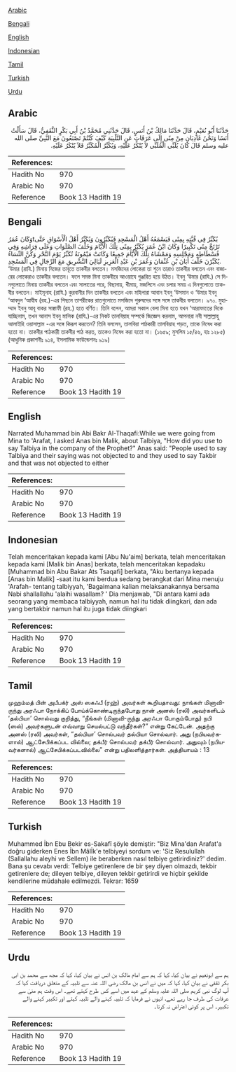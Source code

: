 [Arabic](#arabic)

[Bengali](#bengali)

[English](#english)

[Indonesian](#indonesian)

[Tamil](#tamil)

[Turkish](#turkish)

[Urdu](#urdu)

## Arabic


<div dir="rtl" lang="ar" style={{fontSize:'larger',backgroundColor:'#f8f9fa',padding:20}}>
حَدَّثَنَا أَبُو نُعَيْمٍ، قَالَ حَدَّثَنَا مَالِكُ بْنُ أَنَسٍ، قَالَ حَدَّثَنِي مُحَمَّدُ بْنُ أَبِي بَكْرٍ الثَّقَفِيُّ، قَالَ سَأَلْتُ أَنَسًا وَنَحْنُ غَادِيَانِ مِنْ مِنًى إِلَى عَرَفَاتٍ عَنِ التَّلْبِيَةِ كَيْفَ كُنْتُمْ تَصْنَعُونَ مَعَ النَّبِيِّ صلى الله عليه وسلم قَالَ كَانَ يُلَبِّي الْمُلَبِّي لاَ يُنْكَرُ عَلَيْهِ، وَيُكَبِّرُ الْمُكَبِّرُ فَلاَ يُنْكَرُ عَلَيْهِ‏.‏
</div>
<div style={{backgroundColor:'#f8f9fa',padding:20, marginBottom: 10}}><table> <thead> <tr> <th>References:</th> <th></th> </tr> </thead> <tbody><tr><td>Hadith No</td><td>970</td></tr><tr><td>Arabic No</td><td>970</td></tr><tr><td>Reference</td><td>Book 13 Hadith 19</td></tr></tbody></table></div>

## Bengali


<div dir="ltr" lang="bn" style={{fontSize:'larger',backgroundColor:'#f8f9fa',padding:20}}>
وَكَانَ عُمَرُtيُكَبِّرُ فِي قُبَّتِهِ بِمِنًى فَيَسْمَعُهُ أَهْلُ الْمَسْجِدِ فَيُكَبِّرُونَ وَيُكَبِّرُ أَهْلُ الْأَسْوَاقِ حَتَّى تَرْتَجَّ مِنًى تَكْبِيرًا وَكَانَ ابْنُ عُمَرَ يُكَبِّرُ بِمِنًى تِلْكَ الْأَيَّامَ وَخَلْفَ الصَّلَوَاتِ وَعَلَى فِرَاشِهِ وَفِي فُسْطَاطِهِ وَمَجْلِسِهِ وَمَمْشَاهُ تِلْكَ الْأَيَّامَ جَمِيعًا وَكَانَتْ مَيْمُونَةُ تُكَبِّرُ يَوْمَ النَّحْرِ وَكُنَّ النِّسَاءُ يُكَبِّرْنَ خَلْفَ أَبَانَ بْنِ عُثْمَانَ وَعُمَرَ بْنِ عَبْدِ الْعَزِيزِ لَيَالِيَ التَّشْرِيقِ مَعَ الرِّجَالِ فِي الْمَسْجِدِ. ‘উমার (রাযি.) মিনায় নিজের তাবূতে তাকবীর বলতেন। মসজিদের লোকেরা তা শুনে তারাও তাকবীর বলতেন এবং বাজারের লোকেরাও তাকবীর বলতেন। ফলে সমস্ত মিনা তাকবীরে আওয়াযে গুঞ্জরিত হয়ে উঠত। ইবনু ‘উমার (রাযি.) সে দিনগুলোতে মিনায় তাকবীর বলতেন এবং সালাতের পরে, বিছানায়, খীমায়, মজলিসে এবং চলার সময় এ দিনগুলোতে তাকবীর বলতেন। মাইমূনাহ (রাযি.) কুরবানীর দিন তাকবীর বলতেন এবং মহিলারা আবান ইবনু ‘উসমান ও ‘উমার ইবনু ‘আবদুল ‘আযীয (রহ.)-এর পিছনে তাশরীকের রাতগুলোতে মসজিদে পুরুষদের সঙ্গে সঙ্গে তাকবীর বলতেন। ৯৭০. মুহাম্মাদ ইবনু আবূ বাকর সাক্বাফী (রহ.) হতে বর্ণিত। তিনি বলেন, আমরা সকাল বেলা মিনা হতে যখন ‘আরাফাতের দিকে যাচ্ছিলাম, তখন আনাস ইবনু মালিক (রাযি.)-এর নিকট তালবিয়াহ সম্পর্কে জিজ্ঞেস করলাম, আপনারা নবী সাল্লাল্লাহু আলাইহি ওয়াসাল্লাম -এর সঙ্গে কিরূপ করতেন? তিনি বললেন, তালবিয়া পাঠকারী তালবিয়াহ পড়ত, তাকে নিষেধ করা হতো না। তাকবীর পাঠকারী তাকবীর পাঠ করত, তাকেও নিষেধ করা হতো না। (১৬৫৯; মুসলিম ১৫/৪৬, হাঃ ১২৮৫) (আধুনিক প্রকাশনীঃ ৯১৪, ইসলামিক ফাউন্ডেশনঃ ৯১৯)
</div>
<div style={{backgroundColor:'#f8f9fa',padding:20, marginBottom: 10}}><table> <thead> <tr> <th>References:</th> <th></th> </tr> </thead> <tbody><tr><td>Hadith No</td><td>970</td></tr><tr><td>Arabic No</td><td>970</td></tr><tr><td>Reference</td><td>Book 13 Hadith 19</td></tr></tbody></table></div>

## English


<div dir="ltr" lang="en" style={{fontSize:'larger',backgroundColor:'#f8f9fa',padding:20}}>
Narrated Muhammad bin Abi Bakr Al-Thaqafi:While we were going from Mina to 'Arafat, I asked Anas bin Malik, about Talbiya, "How did you use to say Talbiya in the company of the Prophet?" Anas said: "People used to say Talbiya and their saying was not objected to and they used to say Takbir and that was not objected to either
</div>
<div style={{backgroundColor:'#f8f9fa',padding:20, marginBottom: 10}}><table> <thead> <tr> <th>References:</th> <th></th> </tr> </thead> <tbody><tr><td>Hadith No</td><td>970</td></tr><tr><td>Arabic No</td><td>970</td></tr><tr><td>Reference</td><td>Book 13 Hadith 19</td></tr></tbody></table></div>

## Indonesian


<div dir="ltr" lang="id" style={{fontSize:'larger',backgroundColor:'#f8f9fa',padding:20}}>
Telah menceritakan kepada kami [Abu Nu'aim] berkata, telah menceritakan kepada kami [Malik bin Anas] berkata, telah menceritakan kepadaku [Muhammad bin Abu Bakar Ats Tsaqafi] berkata, "Aku bertanya kepada [Anas bin Malik] -saat itu kami berdua sedang berangkat dari Mina menuju 'Arafah- tentang talbiyyah, 'Bagaimana kalian melaksanakannya bersama Nabi shallallahu 'alaihi wasallam? ' Dia menjawab, "Di antara kami ada seorang yang membaca talbiyyah, namun hal itu tidak diingkari, dan ada yang bertakbir namun hal itu juga tidak diingkari
</div>
<div style={{backgroundColor:'#f8f9fa',padding:20, marginBottom: 10}}><table> <thead> <tr> <th>References:</th> <th></th> </tr> </thead> <tbody><tr><td>Hadith No</td><td>970</td></tr><tr><td>Arabic No</td><td>970</td></tr><tr><td>Reference</td><td>Book 13 Hadith 19</td></tr></tbody></table></div>

## Tamil


<div dir="ltr" lang="ta" style={{fontSize:'larger',backgroundColor:'#f8f9fa',padding:20}}>
முஹம்மத் பின் அபீபக்ர் அஸ் ஸகஃபீ (ரஹ்) அவர்கள் கூறியதாவது: நாங்கள் மினாவி-ருந்து அரஃபா நோக்கிப் போய்க்கொண்டிருந்தபோது நான் அனஸ் (ரலி) அவர்களிடம் ‘தல்பியா’ சொல்வது குறித்து, “நீங்கள் (மினாவி-ருந்து அரஃபா போகும்போது) நபி (ஸல்) அவர்களுடன் எவ்வாறு செயல்பட்டு வந்தீர்கள்?” என்று கேட்டேன். அதற்கு அனஸ் (ரலி) அவர்கள், “தல்பியா’ சொல்பவர் தல்பியா சொல்வார். அது (நபியவர்களால்) ஆட்சேபிக்கப்பட வில்லை; தக்பீர் சொல்பவர் தக்பீர் சொல்வார். அதுவும் (நபியவர்களால்) ஆட்சேபிக்கப்படவில்லை” என்று பதிலளித்தார்கள். அத்தியாயம் : 13
</div>
<div style={{backgroundColor:'#f8f9fa',padding:20, marginBottom: 10}}><table> <thead> <tr> <th>References:</th> <th></th> </tr> </thead> <tbody><tr><td>Hadith No</td><td>970</td></tr><tr><td>Arabic No</td><td>970</td></tr><tr><td>Reference</td><td>Book 13 Hadith 19</td></tr></tbody></table></div>

## Turkish


<div dir="ltr" lang="tr" style={{fontSize:'larger',backgroundColor:'#f8f9fa',padding:20}}>
Muhammed İbn Ebu Bekir es-Sakafî şöyle demiştir: "Biz Mina'dan Arafat'a doğru giderken Enes İbn Mâlİk'e telbiyeyi sordum ve: 'Siz Resulullah (Sallallahu aleyhi ve Sellem) ile beraberken nasıl telbiye getirirdiniz?' dedim. Bana şu cevabı verdi: Telbiye getirenlere de bir şey diyen olmazdı, tekbir getirenlere de; dileyen telbiye, dileyen tekbir getirirdi ve hiçbir şekilde kendilerine müdahale edil­mezdi. Tekrar: 1659
</div>
<div style={{backgroundColor:'#f8f9fa',padding:20, marginBottom: 10}}><table> <thead> <tr> <th>References:</th> <th></th> </tr> </thead> <tbody><tr><td>Hadith No</td><td>970</td></tr><tr><td>Arabic No</td><td>970</td></tr><tr><td>Reference</td><td>Book 13 Hadith 19</td></tr></tbody></table></div>

## Urdu


<div dir="rtl" lang="ur" style={{fontSize:'larger',backgroundColor:'#f8f9fa',padding:20}}>
ہم سے ابونعیم نے بیان کیا، کہا کہ ہم سے امام مالک بن انس نے بیان کیا، کہا کہ مجھ سے محمد بن ابی بکر ثقفی نے بیان کیا، کہا کہ میں نے انس بن مالک رضی اللہ عنہ سے تلبیہ کے متعلق دریافت کیا کہ آپ لوگ نبی کریم صلی اللہ علیہ وسلم کے عہد میں اسے کس طرح کہتے تھے۔ اس وقت ہم منیٰ سے عرفات کی طرف جا رہے تھے، انہوں نے فرمایا کہ تلبیہ کہنے والے تلبیہ کہتے اور تکبیر کہنے والے تکبیر۔ اس پر کوئی اعتراض نہ کرتا۔
</div>
<div style={{backgroundColor:'#f8f9fa',padding:20, marginBottom: 10}}><table> <thead> <tr> <th>References:</th> <th></th> </tr> </thead> <tbody><tr><td>Hadith No</td><td>970</td></tr><tr><td>Arabic No</td><td>970</td></tr><tr><td>Reference</td><td>Book 13 Hadith 19</td></tr></tbody></table></div>